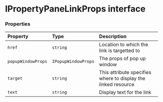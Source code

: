 # IPropertyPaneLinkProps interface










### Properties

| Property	   | Type	| Description|
|:-------------|:-------|:-----------|
|`href`      | `string` | Location to which the link is targetted to |
|`popupWindowProps`      | `IPopupWindowProps` | The props of pop up window |
|`target`      | `string` | This attribute specifies where to display the linked resource |
|`text`      | `string` | Display text for the link |




